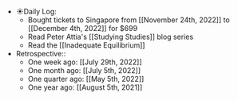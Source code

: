 - ☀️Daily Log:
    - Bought tickets to Singapore from [[November 24th, 2022]] to [[December 4th, 2022]] for $699
    - Read Peter Attia's [[Studying Studies]] blog series
    - Read the [[Inadequate Equilibrium]]
- Retrospective::
    - One week ago: [[July 29th, 2022]]
    - One month ago: [[July 5th, 2022]]
    - One quarter ago: [[May 5th, 2022]]
    - One year ago: [[August 5th, 2021]]
